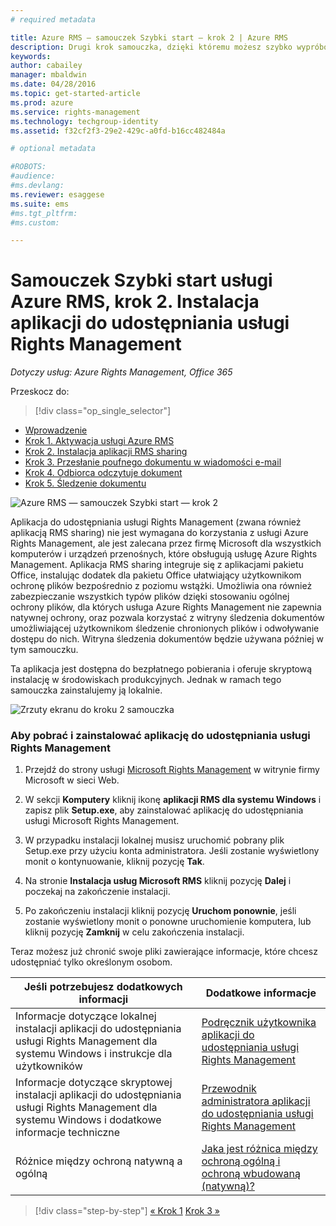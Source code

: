 ```yaml
---
# required metadata

title: Azure RMS — samouczek Szybki start — krok 2 | Azure RMS
description: Drugi krok samouczka, dzięki któremu możesz szybko wypróbować usługę Microsoft Azure Rights Management dla swojej organizacji. Wystarczy 5 prostych kroków, które powinny zająć mniej niż 15 minut.
keywords:
author: cabailey
manager: mbaldwin
ms.date: 04/28/2016
ms.topic: get-started-article
ms.prod: azure
ms.service: rights-management
ms.technology: techgroup-identity
ms.assetid: f32cf2f3-29e2-429c-a0fd-b16cc482484a

# optional metadata

#ROBOTS:
#audience:
#ms.devlang:
ms.reviewer: esaggese
ms.suite: ems
#ms.tgt_pltfrm:
#ms.custom:

---
```




# Samouczek Szybki start usługi Azure RMS, krok 2. Instalacja aplikacji do udostępniania usługi Rights Management

*Dotyczy usług: Azure Rights Management, Office 365*


Przeskocz do: 
> [!div class="op_single_selector"]
- [Wprowadzenie](quick-start-tutorial.md)
- [Krok 1. Aktywacja usługi Azure RMS](tutorial-step1.md)
- [Krok 2. Instalacja aplikacji RMS sharing](tutorial-step2.md)
- [Krok 3. Przesłanie poufnego dokumentu w wiadomości e-mail](tutorial-step3.md)
- [Krok 4. Odbiorca odczytuje dokument](tutorial-step4.md)
- [Krok 5. Śledzenie dokumentu](tutorial-step5.md)


![Azure RMS — samouczek Szybki start — krok 2](../media/AzRMS_QuickStartSteps2.PNG)

Aplikacja do udostępniania usługi Rights Management (zwana również aplikacją RMS sharing) nie jest wymagana do korzystania z usługi Azure Rights Management, ale jest zalecana przez firmę Microsoft dla wszystkich komputerów i urządzeń przenośnych, które obsługują usługę Azure Rights Management. Aplikacja RMS sharing integruje się z aplikacjami pakietu Office, instalując dodatek dla pakietu Office ułatwiający użytkownikom ochronę plików bezpośrednio z poziomu wstążki. Umożliwia ona również zabezpieczanie wszystkich typów plików dzięki stosowaniu ogólnej ochrony plików, dla których usługa Azure Rights Management nie zapewnia natywnej ochrony, oraz pozwala korzystać z witryny śledzenia dokumentów umożliwiającej użytkownikom śledzenie chronionych plików i odwoływanie dostępu do nich. Witryna śledzenia dokumentów będzie używana później w tym samouczku.

Ta aplikacja jest dostępna do bezpłatnego pobierania i oferuje skryptową instalację w środowiskach produkcyjnych. Jednak w ramach tego samouczka zainstalujemy ją lokalnie.

![Zrzuty ekranu do kroku 2 samouczka](../media/AzRMS_Tutorial_2_Screenshots.png)

### Aby pobrać i zainstalować aplikację do udostępniania usługi Rights Management

1.  Przejdź do strony usługi [Microsoft Rights Management](http://go.microsoft.com/fwlink/?LinkId=303970) w witrynie firmy Microsoft w sieci Web.

2.  W sekcji **Komputery** kliknij ikonę **aplikacji RMS dla systemu Windows** i zapisz plik **Setup.exe**, aby zainstalować aplikację do udostępniania usługi Microsoft Rights Management.

3.  W przypadku instalacji lokalnej musisz uruchomić pobrany plik Setup.exe przy użyciu konta administratora. Jeśli zostanie wyświetlony monit o kontynuowanie, kliknij pozycję **Tak**.

4.  Na stronie **Instalacja usług Microsoft RMS** kliknij pozycję **Dalej** i poczekaj na zakończenie instalacji.

5.  Po zakończeniu instalacji kliknij pozycję **Uruchom ponownie**, jeśli zostanie wyświetlony monit o ponowne uruchomienie komputera, lub kliknij pozycję **Zamknij** w celu zakończenia instalacji.

Teraz możesz już chronić swoje pliki zawierające informacje, które chcesz udostępniać tylko określonym osobom.

|Jeśli potrzebujesz dodatkowych informacji|Dodatkowe informacje|
|--------------------------------|--------------------------|
|Informacje dotyczące lokalnej instalacji aplikacji do udostępniania usługi Rights Management dla systemu Windows i instrukcje dla użytkowników|[Podręcznik użytkownika aplikacji do udostępniania usługi Rights Management](../rms-client/sharing-app-user-guide.md)|
|Informacje dotyczące skryptowej instalacji aplikacji do udostępniania usługi Rights Management dla systemu Windows i dodatkowe informacje techniczne|[Przewodnik administratora aplikacji do udostępniania usługi Rights Management](../rms-client/sharing-app-admin-guide.md)|
|Różnice między ochroną natywną a ogólną|[Jaka jest różnica między ochroną ogólną i ochroną wbudowaną (natywną)?](../rms-client/sharing-app-dialog-box.md#what-s-the-difference-between-generic-protection-and-built-in-native-protection-)|


>[!div class="step-by-step"] [« Krok 1](quick-start-tutorial.md)
[Krok 3 »](tutorial-step3.md)

<!--HONumber=May16_HO2-->



